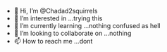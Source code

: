 - 👋 Hi, I’m @Chadad2squirrels
- 👀 I’m interested in ...trying this
- 🌱 I’m currently learning ...nothing confused as hell
- 💞️ I’m looking to collaborate on ...nothing 
- 📫 How to reach me ...dont

<!---
Chadad2squirrels/Chadad2squirrels is a ✨ special ✨ repository because its `README.md` (this file) appears on your GitHub profile.
You can click the Preview link to take a look at your changes.
--->
